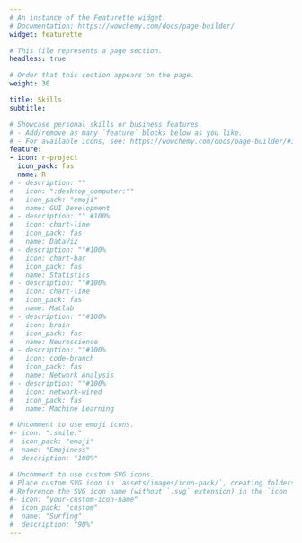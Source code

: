```yaml
---
# An instance of the Featurette widget.
# Documentation: https://wowchemy.com/docs/page-builder/
widget: featurette

# This file represents a page section.
headless: true

# Order that this section appears on the page.
weight: 30

title: Skills
subtitle:

# Showcase personal skills or business features.
# - Add/remove as many `feature` blocks below as you like.
# - For available icons, see: https://wowchemy.com/docs/page-builder/#icons
feature:
- icon: r-project
  icon_pack: fas
  name: R
# - description: ""
#   icon: ":desktop_computer:""
#   icon_pack: "emoji"
#   name: GUI Development
# - description: "" #100%
#   icon: chart-line
#   icon_pack: fas
#   name: DataViz
# - description: ""#100%
#   icon: chart-bar
#   icon_pack: fas
#   name: Statistics
# - description: ""#100%
#   icon: chart-line
#   icon_pack: fas
#   name: Matlab  
# - description: ""#100%
#   icon: brain
#   icon_pack: fas
#   name: Neuroscience
# - description: ""#100%
#   icon: code-branch
#   icon_pack: fas
#   name: Network Analysis
# - description: ""#100%
#   icon: network-wired
#   icon_pack: fas
#   name: Machine Learning

# Uncomment to use emoji icons.
#- icon: ":smile:"
#  icon_pack: "emoji"
#  name: "Emojiness"
#  description: "100%"  

# Uncomment to use custom SVG icons.
# Place custom SVG icon in `assets/images/icon-pack/`, creating folders if necessary.
# Reference the SVG icon name (without `.svg` extension) in the `icon` field.
#- icon: "your-custom-icon-name"
#  icon_pack: "custom"
#  name: "Surfing"
#  description: "90%"
---
```

